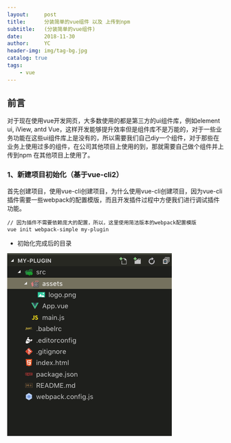 ```yaml
---
layout:     post
title:      分装简单的vue组件 以及 上传到npm
subtitle:   (分装简单的vue组件)
date:       2018-11-30
author:     YC
header-img: img/tag-bg.jpg
catalog: true
tags:
    - vue
---
```


## 前言
对于现在使用vue开发网页，大多数使用的都是第三方的ui组件库，例如element ui, iView, antd Vue，这样开发能够提升效率但是组件库不是万能的，对于一些业务功能在这些ui组件库上是没有的，所以需要我们自己diy一个组件，对于那些在业务上使用过多的组件，在公司其他项目上使用的到，那就需要自己做个组件并上传到npm 在其他项目上使用了。

### 1、新建项目初始化（基于vue-cli2）
  首先创建项目，使用vue-cli创建项目，为什么使用vue-cli创建项目，因为vue-cli 插件需要一些webpack的配置模版，而且开发插件过程中方便我们进行调试插件功能。

  ```
  // 因为插件不需要依赖庞大的配置，所以，这里使用简洁版本的webpack配置模版
  vue init webpack-simple my-plugin
  ```

- 初始化完成后的目录

![Image text](/post_img/2018-11-30-vue组件/1.png)

